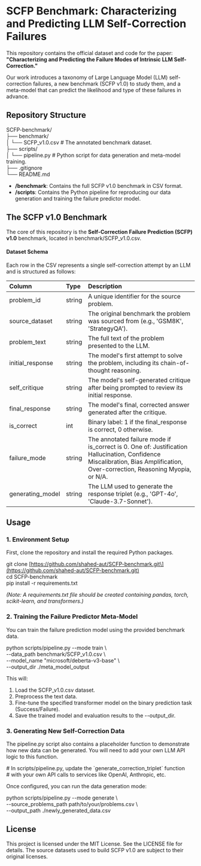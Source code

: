 # **SCFP Benchmark: Characterizing and Predicting LLM Self-Correction Failures**

This repository contains the official dataset and code for the paper: **"Characterizing and Predicting the Failure Modes of Intrinsic LLM Self-Correction."**

Our work introduces a taxonomy of Large Language Model (LLM) self-correction failures, a new benchmark (SCFP v1.0) to study them, and a meta-model that can predict the likelihood and type of these failures in advance.

## **Repository Structure**

SCFP-benchmark/  
├── benchmark/  
│   └── SCFP\_v1.0.csv         \# The annotated benchmark dataset.  
├── scripts/  
│   └── pipeline.py           \# Python script for data generation and meta-model training.  
├── .gitignore  
└── README.md

* **/benchmark**: Contains the full SCFP v1.0 benchmark in CSV format.  
* **/scripts**: Contains the Python pipeline for reproducing our data generation and training the failure predictor model.

## **The SCFP v1.0 Benchmark**

The core of this repository is the **Self-Correction Failure Prediction (SCFP) v1.0** benchmark, located in benchmark/SCFP\_v1.0.csv.

#### **Dataset Schema**

Each row in the CSV represents a single self-correction attempt by an LLM and is structured as follows:

| Column | Type | Description |
| :---- | :---- | :---- |
| problem\_id | string | A unique identifier for the source problem. |
| source\_dataset | string | The original benchmark the problem was sourced from (e.g., 'GSM8K', 'StrategyQA'). |
| problem\_text | string | The full text of the problem presented to the LLM. |
| initial\_response | string | The model's first attempt to solve the problem, including its chain-of-thought reasoning. |
| self\_critique | string | The model's self-generated critique after being prompted to review its initial response. |
| final\_response | string | The model's final, corrected answer generated after the critique. |
| is\_correct | int | Binary label: 1 if the final\_response is correct, 0 otherwise. |
| failure\_mode | string | The annotated failure mode if is\_correct is 0\. One of: Justification Hallucination, Confidence Miscalibration, Bias Amplification, Over-correction, Reasoning Myopia, or N/A. |
| generating\_model | string | The LLM used to generate the response triplet (e.g., 'GPT-4o', 'Claude-3.7-Sonnet'). |

## **Usage**

### **1\. Environment Setup**

First, clone the repository and install the required Python packages.

git clone \[https://github.com/shahed-aut/SCFP-benchmark.git\](https://github.com/shahed-aut/SCFP-benchmark.git)  
cd SCFP-benchmark  
pip install \-r requirements.txt

*(Note: A requirements.txt file should be created containing pandas, torch, scikit-learn, and transformers.)*

### **2\. Training the Failure Predictor Meta-Model**

You can train the failure prediction model using the provided benchmark data.

python scripts/pipeline.py \--mode train \\  
    \--data\_path benchmark/SCFP\_v1.0.csv \\  
    \--model\_name "microsoft/deberta-v3-base" \\  
    \--output\_dir ./meta\_model\_output

This will:

1. Load the SCFP\_v1.0.csv dataset.  
2. Preprocess the text data.  
3. Fine-tune the specified transformer model on the binary prediction task (Success/Failure).  
4. Save the trained model and evaluation results to the \--output\_dir.

### **3\. Generating New Self-Correction Data**

The pipeline.py script also contains a placeholder function to demonstrate how new data can be generated. You will need to add your own LLM API logic to this function.

\# In scripts/pipeline.py, update the \`generate\_correction\_triplet\` function  
\# with your own API calls to services like OpenAI, Anthropic, etc.

Once configured, you can run the data generation mode:

python scripts/pipeline.py \--mode generate \\  
    \--source\_problems\_path path/to/your/problems.csv \\  
    \--output\_path ./newly\_generated\_data.csv



## **License**

This project is licensed under the MIT License. See the LICENSE file for details. The source datasets used to build SCFP v1.0 are subject to their original licenses.
